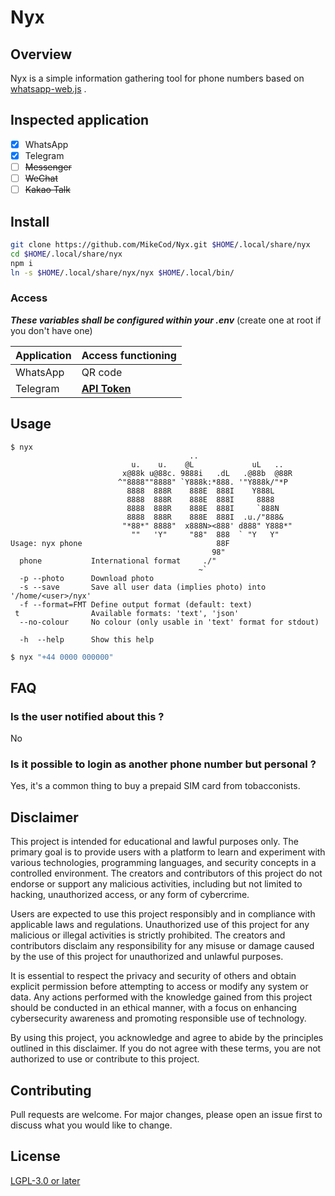 # Nyx

## Overview

Nyx is a simple information gathering tool for phone numbers based on [whatsapp-web.js](https://docs.wwebjs.dev/) .


## Inspected application

- [x] WhatsApp
- [x] Telegram
- [ ] ~~Messenger~~
- [ ] ~~WeChat~~
- [ ] ~~Kakao Talk~~

## Install

```sh
git clone https://github.com/MikeCod/Nyx.git $HOME/.local/share/nyx
cd $HOME/.local/share/nyx
npm i
ln -s $HOME/.local/share/nyx/nyx $HOME/.local/bin/
```

### Access

***These variables shall be configured within your .env*** (create one at root if you don't have one)

| Application | Access functioning |
|-|-|
| WhatsApp | QR code |
| Telegram | [**API Token**](https://my.telegram.org/apps) |

## Usage

```node
$ nyx
                                        ..                      
                           u.    u.    @L             uL   ..   
                         x@88k u@88c. 9888i   .dL   .@88b  @88R 
                        ^"8888""8888" `Y888k:*888. '"Y888k/"*P  
                          8888  888R    888E  888I    Y888L     
                          8888  888R    888E  888I     8888     
                          8888  888R    888E  888I     `888N    
                          8888  888R    888E  888I  .u./"888&   
                         "*88*" 8888"  x888N><888' d888" Y888*" 
                           ""   'Y"     "88"  888  ` "Y   Y"    
Usage: nyx phone                              88F               
                                             98"                
  phone           International format     ./"                  
                                          ~`
  -p --photo      Download photo
  -s --save       Save all user data (implies photo) into '/home/<user>/nyx'
  -f --format=FMT Define output format (default: text)
 t                Available formats: 'text', 'json'
  --no-colour     No colour (only usable in 'text' format for stdout)

  -h  --help      Show this help
```

```sh
$ nyx "+44 0000 000000"
```

## FAQ

### Is the user notified about this ?
No

### Is it possible to login as another phone number but personal ?
Yes, it's a common thing to buy a prepaid SIM card from tobacconists.

## Disclaimer

This project is intended for educational and lawful purposes only. The primary goal is to provide users with a platform to learn and experiment with various technologies, programming languages, and security concepts in a controlled environment. The creators and contributors of this project do not endorse or support any malicious activities, including but not limited to hacking, unauthorized access, or any form of cybercrime.

Users are expected to use this project responsibly and in compliance with applicable laws and regulations. Unauthorized use of this project for any malicious or illegal activities is strictly prohibited. The creators and contributors disclaim any responsibility for any misuse or damage caused by the use of this project for unauthorized and unlawful purposes.

It is essential to respect the privacy and security of others and obtain explicit permission before attempting to access or modify any system or data. Any actions performed with the knowledge gained from this project should be conducted in an ethical manner, with a focus on enhancing cybersecurity awareness and promoting responsible use of technology.

By using this project, you acknowledge and agree to abide by the principles outlined in this disclaimer. If you do not agree with these terms, you are not authorized to use or contribute to this project.

## Contributing

Pull requests are welcome. For major changes, please open an issue first
to discuss what you would like to change.

## License

[LGPL-3.0 or later](LICENSE)